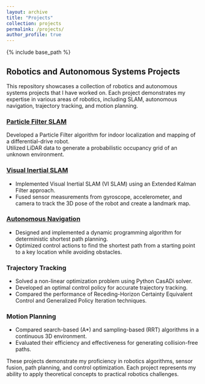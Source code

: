 ```yaml
---
layout: archive
title: "Projects"
collection: projects
permalink: /projects/
author_profile: true
---
```


{% include base_path %}

## Robotics and Autonomous Systems Projects

This repository showcases a collection of robotics and autonomous systems projects that I have worked on. Each project demonstrates my expertise in various areas of robotics, including SLAM, autonomous navigation, trajectory tracking, and motion planning.

### [Particle Filter SLAM](https://github.com/suryapilla/Particle-Filter-SLAM)  
Developed a Particle Filter algorithm for indoor localization and mapping of a differential-drive robot.  
Utilized LiDAR data to generate a probabilistic occupancy grid of an unknown environment.

### [Visual Inertial SLAM](https://github.com/suryapilla/VISLAM)
- Implemented Visual Inertial SLAM (VI SLAM) using an Extended Kalman Filter approach.
- Fused sensor measurements from gyroscope, accelerometer, and camera to track the 3D pose of the robot and create a landmark map.

### [Autonomous Navigation](https://github.com/suryapilla/Autonomous-Navigation)
- Designed and implemented a dynamic programming algorithm for deterministic shortest path planning.
- Optimized control actions to find the shortest path from a starting point to a key location while avoiding obstacles.

### Trajectory Tracking
- Solved a non-linear optimization problem using Python CasADi solver.
- Developed an optimal control policy for accurate trajectory tracking.
- Compared the performance of Receding-Horizon Certainty Equivalent Control and Generalized Policy Iteration techniques.

### Motion Planning
- Compared search-based (A*) and sampling-based (RRT) algorithms in a continuous 3D environment.
- Evaluated their efficiency and effectiveness for generating collision-free paths.

These projects demonstrate my proficiency in robotics algorithms, sensor fusion, path planning, and control optimization. Each project represents my ability to apply theoretical concepts to practical robotics challenges.
